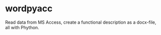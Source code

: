 # wordpyacc
Read data from MS Access, create a functional description as a docx-file, all with Phython.

